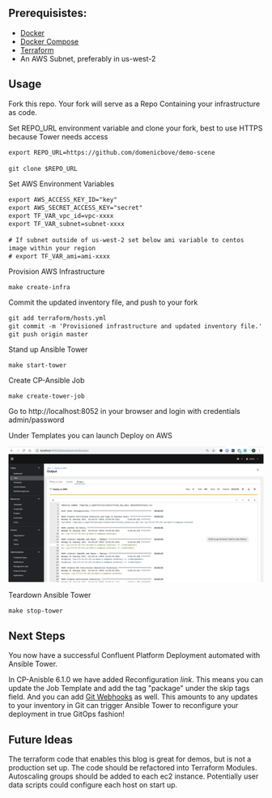 ## Prerequisistes:
- [Docker](https://docs.docker.com/desktop/)
- [Docker Compose](https://docs.docker.com/compose/install/)
- [Terraform](https://www.terraform.io/downloads.html)
- An AWS Subnet, preferably in us-west-2

## Usage
Fork this repo. Your fork will serve as a Repo Containing your infrastructure as code.

Set REPO_URL environment variable and clone your fork, best to use HTTPS because Tower needs access
```
export REPO_URL=https://github.com/domenicbove/demo-scene

git clone $REPO_URL

```

Set AWS Environment Variables
```
export AWS_ACCESS_KEY_ID="key"
export AWS_SECRET_ACCESS_KEY="secret"
export TF_VAR_vpc_id=vpc-xxxx
export TF_VAR_subnet=subnet-xxxx

# If subnet outside of us-west-2 set below ami variable to centos image within your region
# export TF_VAR_ami=ami-xxxx
```

Provision AWS Infrastructure
```
make create-infra
```

Commit the updated inventory file, and push to your fork
```
git add terraform/hosts.yml
git commit -m 'Provisioned infrastructure and updated inventory file.'
git push origin master
```

Stand up Ansible Tower
```
make start-tower
```

Create CP-Ansible Job
```
make create-tower-job
```

Go to http://localhost:8052 in your browser and login with credentials admin/password

Under Templates you can launch Deploy on AWS

![](screenshots/job-output.png)

Teardown Ansible Tower
```
make stop-tower
```

## Next Steps
You now have a successful Confluent Platform Deployment automated with Ansible Tower.

In CP-Anisble 6.1.0 we have added Reconfiguration *link*. This means you can update the Job Template and add the tag "package" under the skip tags field. And you can add [Git Webhooks](https://docs.ansible.com/ansible-tower/latest/html/userguide/webhooks.html) as well. This amounts to any updates to your inventory in Git can trigger Ansible Tower to reconfigure your deployment in true GitOps fashion!

## Future Ideas
The terraform code that enables this blog is great for demos, but is not a production set up. The code should be refactored into Terraform Modules. Autoscaling groups should be added to each ec2 instance. Potentially user data scripts could configure each host on start up.
